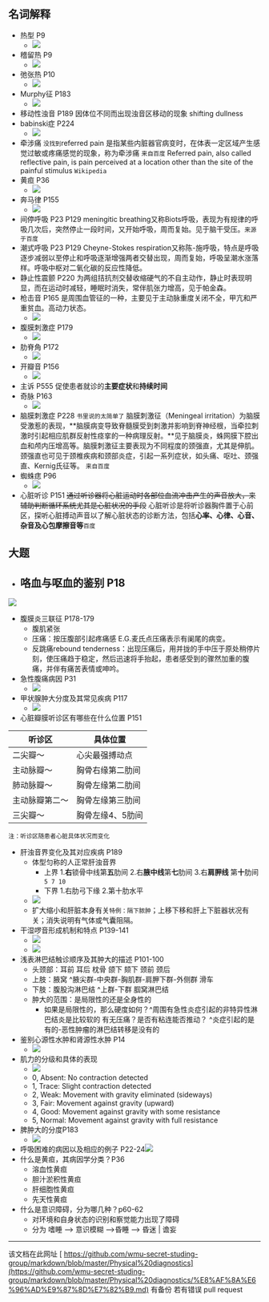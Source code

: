 ## 名词解释
- 热型 P9
  - ![](http://os9j59rou.bkt.clouddn.com/15287935488959.jpg?imageView2/2/w/700/h/100/q/100)  
- 稽留热 P9
  - ![](http://os9j59rou.bkt.clouddn.com/15287935941091.jpg?imageView2/2/w/700/h/100/q/100)
- 弛张热 P10
  -  ![](http://os9j59rou.bkt.clouddn.com/15287936192702.jpg?imageView2/2/w/700/h/100/q/100)
- Murphy征 P183
  -  ![](http://os9j59rou.bkt.clouddn.com/15287940383180.jpg?imageView2/2/w/700/h/100/q/100)
- 移动性浊音 P189 因体位不同而出现浊音区移动的现象 shifting dullness
- babinski症 P224
  -  ![](http://os9j59rou.bkt.clouddn.com/15287942552866.jpg?imageView2/2/w/700/h/100/q/100)
- 牵涉痛 `没找到`referred pain 是指某些内脏器官病变时，在体表一定区域产生感觉过敏或疼痛感觉的现象，称为牵涉痛 `来自百度` Referred pain, also called reflective pain, is pain perceived at a location other than the site of the painful stimulus `Wikipedia `
- 黄疸 P36
  -  ![](http://os9j59rou.bkt.clouddn.com/15287943859238.jpg?imageView2/2/w/700/h/100/q/100)
- 奔马律 P155
  -  ![](http://os9j59rou.bkt.clouddn.com/15287946381755.jpg?imageView2/2/w/700/h/120/q/100)
- 间停呼吸 P23 P129 meningitic breathing又称Biots呼吸，表现为有规律的呼吸几次后，突然停止一段时间，又开始呼吸，周而复始。见于脑干受压。`来源于百度`
- 潮式呼吸 P23 P129 Cheyne-Stokes respiration又称陈-施呼吸，特点是呼吸逐步减弱以至停止和呼吸逐渐增强两者交替出现，周而复始，呼吸呈潮水涨落样。呼吸中枢对二氧化碳的反应性降低。
- 静止性震颤 P220 为两组拮抗剂交替收缩硬气的不自主动作，静止时表现明显，而在运动时减轻，睡眠时消失，常伴肌张力增高，见于帕金森。
- 枪击音 P165 是周围血管征的一种，主要见于主动脉重度关闭不全，甲亢和严重贫血。高动力状态。
  - ![](http://os9j59rou.bkt.clouddn.com/15288053429887.jpg?imageView2/2/w/700/h/100/q/100)
- 腹膜刺激症 P179
  - ![](http://os9j59rou.bkt.clouddn.com/15288055855777.jpg?imageView2/2/w/700/h/100/q/100)
- 肋脊角 P172
  -  ![](http://os9j59rou.bkt.clouddn.com/15288054543863.jpg?imageView2/2/w/700/h/100/q/100)
- 开瓣音 P156
  -  ![](http://os9j59rou.bkt.clouddn.com/15287946532354.jpg?imageView2/2/w/700/h/150/q/100)
- 主诉 P555 促使患者就诊的**主要症状**和**持续时间**
- 奇脉 P163
  -  ![](http://os9j59rou.bkt.clouddn.com/15288051910826.jpg?imageView2/2/w/700/h/100/q/100)
- 脑膜刺激症   P228 `书里说的太简单了` 脑膜刺激征（Meningeal irritation）为脑膜受激惹的表现，**脑膜病变导致脊髓膜受到刺激并影响到脊神经根，当牵拉刺激时引起相应肌群反射性痉挛的一种病理反射。**见于脑膜炎，蛛网膜下腔出血和颅内压增高等。脑膜刺激征主要表现为不同程度的颈强直，尤其是伸肌。颈强直也可见于颈椎疾病和颈部炎症，引起一系列症状，如头痛、呕吐、颈强直、Kernig氏征等。 `来自百度`
- 蜘蛛痣 P96
  -  ![](http://os9j59rou.bkt.clouddn.com/15288059897580.jpg?imageView2/2/w/700/h/120/q/100)
- 心脏听诊 P151 ~~通过听诊器将心脏运动时各部位血流冲击产生的声音放大，来辅助判断循环系统尤其是心脏状况的手段~~ 心脏听诊是将听诊器胸件置于心前区，探听心脏搏动声音以了解心脏状态的诊断方法，包括**心率、心律、心音、杂音及心包摩擦音等**`百度`

## 大题 ##

- 咯血与呕血的鉴别 P18
  -
![](http://os9j59rou.bkt.clouddn.com/15288065040904.jpg?imageView2/2/w/700/h/300/q/100)
- 腹膜炎三联征 P178-179
  - 腹肌紧张
  - 压痛：按压腹部引起疼痛感 E.G.麦氏点压痛表示有阑尾的病变。
  - 反跳痛rebound tenderness：出现压痛后，用并拢的手中压于原处稍停片刻，使压痛趋于稳定，然后迅速将手抬起，患者感受到的骤然加重的腹痛，并伴有痛苦表情或呻吟。
- 急性腹痛病因 P31  
  -  ![](http://os9j59rou.bkt.clouddn.com/15288069613326.jpg?imageView2/2/w/700/h/310/q/100)
- 甲状腺肿大分度及其常见疾病 P117
  - ![](http://os9j59rou.bkt.clouddn.com/15288071838231.jpg?imageView2/2/w/700/h/300/q/100)
- 心脏瓣膜听诊区有哪些在什么位置 P151

|  听诊区  |  具体位置  |
| --- | --- |
|  二尖瓣～  |  心尖最强搏动点   |
|  主动脉瓣～  |  胸骨右缘第二肋间  |
|  肺动脉瓣～  |  胸骨左缘第二肋间  |
|  主动脉瓣第二～  |   胸骨左缘第三肋间 |
|  三尖瓣～ | 胸骨左缘4、5肋间 |
`注：听诊区随患者心脏具体状况而变化`

- 肝浊音界变化及其对应疾病 P189
    - 体型匀称的人正常肝浊音界
        - 上界 1.**右**锁骨中线第**五**肋间  2.右**腋中线**第**七**肋间 3.右**肩胛线** 第**十**肋间 `5 7 10`
        - 下界 1.右肋弓下缘 2.第十肋水平
    - ![](http://os9j59rou.bkt.clouddn.com/15288866832077.jpg?imageView2/2/w/700/h/140/q/100)
    - 扩大缩小和肝脏本身有关`特例：隔下脓肿`；上移下移和肝上下脏器状况有关；消失说明有气体或气囊阻隔。
- 干湿啰音形成机制和特点 P139-141    
  - ![](http://os9j59rou.bkt.clouddn.com/15288875903358.jpg?imageView2/2/w/700/h/110/q/100)
  - ![](http://os9j59rou.bkt.clouddn.com/15288876565322.jpg?imageView2/2/w/700/h/180/q/100)
- 浅表淋巴结触诊顺序及其肿大的描述 P101-100
    - 头颈部：耳前 耳后 枕骨 颌下 颏下 颈前 颈后
    - 上肢：腋窝 ^腋尖群-中央群-胸肌群-肩胛下群-外侧群 滑车
    - 下肢：腹股沟淋巴结 ^上群-下群 腘窝淋巴结
    - 肿大的范围：是局限性的还是全身性的
        - 如果是局限性的，那么硬度如何？^周围有急性炎症引起的非特异性淋巴结炎是比较软的 有无压痛？是否有粘连能否推动？ ^炎症引起的是有的-恶性肿瘤的淋巴结转移是没有的
- 鉴别心源性水肿和肾源性水肿 P14
  -  ![](http://os9j59rou.bkt.clouddn.com/15288891185544.jpg?imageView2/2/w/700/h/130/q/100)
- 肌力的分级和具体的表现
  -  ![](http://os9j59rou.bkt.clouddn.com/15288892785373.jpg?imageView2/2/w/700/h/130/q/100)
  - 0, Absent: No contraction detected
  - 1, Trace: Slight contraction detected
  - 2, Weak: Movement with gravity eliminated (sideways)
  - 3, Fair: Movement against gravity (upward)
  - 4, Good: Movement against gravity with some resistance
  - 5, Normal: Movement against gravity with full resistance
- 脾肿大的分度P183
  - ![](http://os9j59rou.bkt.clouddn.com/15287938556571.jpg?imageView2/2/w/700/h/90/q/100)
- 呼吸困难的病因以及相应的例子 P22-24![](http://os9j59rou.bkt.clouddn.com/15288897810871.jpg?imageView2/2/w/700/h/400/q/100)
- 什么是黄疸，其病因学分类？P36
    - 溶血性黄疸
    - 胆汁淤积性黄疸
    - 肝细胞性黄疸
    - 先天性黄疸
- 什么是意识障碍，分为哪几种？p60-62
    - 对环境和自身状态的识别和察觉能力出现了障碍
    - 分为 嗜睡 —> 意识模糊 —>昏睡 —> 昏迷 | 谵妄

---

该文档在此网址 [ https://github.com/wmu-secret-studing-group/markdown/blob/master/Physical%20diagnostics](https://github.com/wmu-secret-studing-group/markdown/blob/master/Physical%20diagnostics/%E8%AF%8A%E6%96%AD%E9%87%8D%E7%82%B9.md) 有备份 若有错误 pull request
